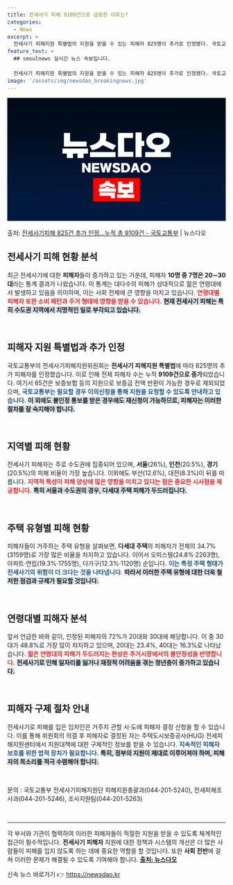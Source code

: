 ```yaml
---
title: 전세사기 피해 9109건으로 급증한 이유는?
categories:
  - News
excerpt: >
  전세사기 피해지원 특별법의 지원을 받을 수 있는 피해자 825명이 추가로 인정됐다. 국토교통부 전세사기피해지…
feature_text: >
  ## seoulnews 실시간 뉴스 속보입니다.

  전세사기 피해지원 특별법의 지원을 받을 수 있는 피해자 825명이 추가로 인정됐다. 국토교통부 전세사기피해지…
image: '/assets/img/newsdao_breakingnews.jpg'
---
```


![뉴스다오 속보](/assets/img/newsdao_breakingnews.jpg)

<p>출처: <a href="https://newsdao.kr/2689" rel="dofollow">전세사기피해 825건 추가 인정…누적 총 9109건  - 국토교통부</a> | 뉴스다오</p>

<h2 data-ke-size="size26">전세사기 피해 현황 분석</h2>

<p data-ke-size="size16">최근 전세사기에 대한 <b>피해자</b>들이 증가하고 있는 가운데, 피해자 <b>10명 중 7명은 20∼30대</b>라는 통계 결과가 나왔습니다. 이 통계는 대다수의 피해가 상대적으로 젊은 연령대에서 발생하고 있음을 의미하며, 이는 사회 전체에 큰 영향을 미치고 있습니다. <b><span style="color: #ee2323;">연령대별 피해자 또한 소비 패턴과 주거 형태에 영향을 받을 수 있습니다.</span></b> <b><span style="background-color: #21538527;">현재 전세사기 피해는 특히 수도권 지역에서 치명적인 일로 부각되고 있습니다.</span></b> </p>

<p data-ke-size="size16">&nbsp;</p>

<h2 data-ke-size="size26">피해자 지원 특별법과 추가 인정</h2>

<p data-ke-size="size16">국토교통부의 전세사기피해지원위원회는 <b>전세사기 피해지원 특별법</b>에 따라 825명의 추가 피해자를 인정했습니다. 이로 인해 전체 피해자 수는 누적 <b>9109건으로 증가</b>되었습니다. 여기서 65건은 보증보험 등의 지원으로 보증금 전액 반환이 가능한 경우로 제외되었으며, <b><span style="color: #1a5490;">국토교통부는 필요할 경우 이의신청을 통해 지원을 요청할 수 있도록 안내하고 있습니다.</span></b> <b><span style="background-color: #21538527;">이 외에도 불인정 통보를 받은 경우에도 재신청이 가능하므로, 피해자는 이러한 절차를 잘 숙지해야 합니다.</span></b></p>

<p data-ke-size="size16">&nbsp;</p>

<h2 data-ke-size="size26">지역별 피해 현황</h2>

<p data-ke-size="size16">전세사기 피해자는 주로 수도권에 집중되어 있으며, <b>서울</b>(26%), <b>인천</b>(20.5%), <b>경기</b>(20.5%)의 피해 비율이 가장 높습니다. 이외에도 부산(12.6%), 대전(8.3%)이 뒤를 따릅니다. <b><span style="color: #ee2323;">지역적 특성이 피해 양상에 많은 영향을 미치고 있다는 점은 중요한 시사점을 제공합니다.</span></b> <b><span style="background-color: #21538527;">특히 서울과 수도권의 경우, 다세대 주택 피해가 두드러집니다.</span></b></p>

<p data-ke-size="size16">&nbsp;</p>

<h2 data-ke-size="size26">주택 유형별 피해 현황</h2>

<p data-ke-size="size16">피해자들이 거주하는 주택 유형을 살펴보면, <b>다세대 주택</b>의 피해자가 전체의 34.7%(3159명)로 가장 많은 비율을 차지하고 있습니다. 이어서 오피스텔(24.8%·2263명), 아파트·연립(19.3%·1755명), 다가구(12.3%·1120명) 순입니다. <b><span style="color: #1a5490;">이는 특정 주택 형태가 전세사기의 위험이 더 크다는 것을 나타냅니다.</span></b> <b><span style="background-color: #21538527;">따라서 이러한 주택 유형에 대한 더욱 철저한 점검과 규제가 필요할 것입니다.</span></b></p>

<p data-ke-size="size16">&nbsp;</p>

<h2 data-ke-size="size26">연령대별 피해자 분석</h2>

<p data-ke-size="size16">앞서 언급한 바와 같이, 인정된 피해자의 72%가 20대와 30대에 해당합니다. 이 중 30대가 48.8%로 가장 많이 차지하고 있으며, 20대는 23.4%, 40대는 16.3%로 나타났습니다. <b><span style="color: #ee2323;">젊은 연령대의 피해가 두드러지는 현상은 주거시장에서의 불안정성을 반영합니다.</span></b> <b><span style="background-color: #21538527;">전세사기로 인해 일자리를 잃거나 재정적 어려움을 겪는 청년층이 증가하고 있습니다.</span></b></p>

<p data-ke-size="size16">&nbsp;</p>

<h2 data-ke-size="size26">피해자 구제 절차 안내</h2>

<p data-ke-size="size16">전세사기로 피해를 입은 임차인은 거주지 관할 시·도에 피해자 결정 신청을 할 수 있습니다. 이를 통해 위원회의 의결 후 피해자로 결정된 자는 주택도시보증공사(HUG) 전세피해지원센터에서 지원대책에 대한 구체적인 정보를 받을 수 있습니다. <b><span style="color: #1a5490;">지속적인 피해자 보호를 위한 법적 장치가 필요합니다.</span></b> <b><span style="background-color: #21538527;">특히, 정부의 지원이 제대로 이루어져야 하며, 피해자의 목소리를 적극 수렴해야 합니다.</span></b></p>

<p data-ke-size="size16">&nbsp;</p>

<p data-ke-size="size16">문의 : 국토교통부 전세사기피해지원단 피해지원총괄과(044-201-5240), 전세피해조사과(044-201-5246), 조사지원팀(044-201-5263)</p>

<p data-ke-size="size16">&nbsp;</p>

<hr/>

<p data-ke-size="size16">각 부서와 기관이 협력하여 이러한 피해자들이 적절한 지원을 받을 수 있도록 체계적인 접근이 필수적입니다. <b>전세사기 피해자</b> 지원에 대한 정책과 시스템의 개선은 더 많은 사람들이 피해를 입지 않도록 하는 데에 중요한 역할을 할 것입니다. 또한 <b>사회 전반</b>에 걸쳐 이러한 문제가 해결될 수 있도록 기여해야 합니다. <b><a href="https://newsdao.kr/2689" target="_blank">출처: 뉴스다오</a></b></p> 

신속 뉴스 바로가기 👉 <a href="https://newsdao.kr" rel="dofollow">https://newsdao.kr</a>


